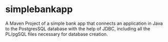 # simplebankapp
A Maven Project of a simple bank app that connects an application in Java to the PostgresSQL database with the help of JDBC, including all the PL/pgSQL files necessary for database creation. 

